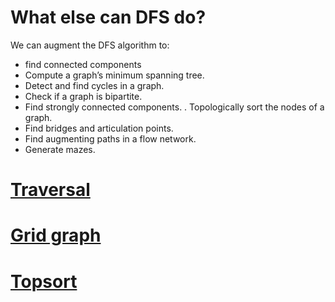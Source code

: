 # What else can DFS do?
We can augment the DFS algorithm to:
- find connected components
- Compute a graph’s minimum spanning tree.
- Detect and find cycles in a graph.
- Check if a graph is bipartite.
- Find strongly connected components.
. Topologically sort the nodes of a graph.
- Find bridges and articulation points.
- Find augmenting paths in a flow network.
- Generate mazes.

# [Traversal](Traversal.py)

# [Grid graph](GridGraph.py)

# [Topsort](topologicalSort.py)
